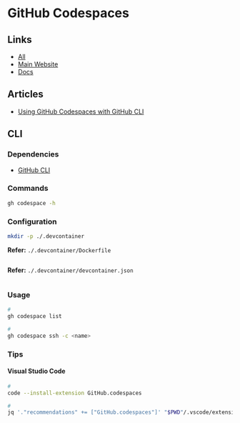 # GitHub Codespaces

## Links

- [All](https://github.com/codespaces)
- [Main Website](https://github.com/features/codespaces)
- [Docs](https://docs.github.com/en/codespaces)

## Articles

- [Using GitHub Codespaces with GitHub CLI](https://docs.github.com/en/codespaces/developing-in-codespaces/using-github-codespaces-with-github-cli)

## CLI

### Dependencies

- [GitHub CLI](/github/README.md#cli)

### Commands

```sh
gh codespace -h
```

### Configuration

```sh
mkdir -p ./.devcontainer
```

**Refer:** `./.devcontainer/Dockerfile`

```Dockerfile

```

**Refer:** `./.devcontainer/devcontainer.json`

```json

```

### Usage

```sh
#
gh codespace list

#
gh codespace ssh -c <name>
```

### Tips

#### Visual Studio Code

```sh
#
code --install-extension GitHub.codespaces

#
jq '."recommendations" += ["GitHub.codespaces"]' "$PWD"/.vscode/extensions.json | sponge "$PWD"/.vscode/extensions.json
```
